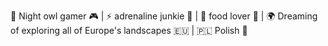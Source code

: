 🦉 Night owl gamer 🎮
  |
⚡ adrenaline junkie 🌟
  |
🍔 food lover 🍕
  |
🌍 Dreaming of exploring all of Europe's landscapes 🇪🇺
  |
🇵🇱 Polish 🦅
